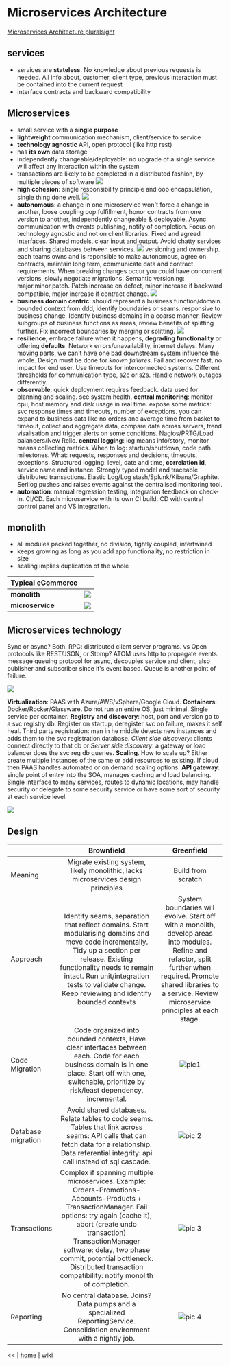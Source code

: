 # Microservices Architecture

[Microservices Architecture pluralsight](https://app.pluralsight.com/library/courses/microservices-architecture/table-of-contents)

## services
+ services are **stateless**. No knowledge about previous requests is needed. All info about, customer, client type, previous interaction must be contained into the current request
+ interface contracts and backward compatibility

## Microservices
+ small service with a **single purpose**
+ **lightweight** communication mechanism, client/service to service
+ **technology agnostic** API, open protocol (like http rest)
+ has **its own** data storage
+ independently changeable/deployable: no upgrade of a single service will affect any interaction within the system
+ transactions are likely to be completed in a distributed fashion, by multiple pieces of software
![](https://g7xqqg.by3302.livefilestore.com/y4mM1Fa_CB3EE-CmgJq3TFUTmXdV3opFhbxt22QZXf6yoC0aEVGTEtMtfMopxrPgyxO6AJpAAnBl_gULXGCC6mCBQza1638iG9nYYiDqI69neYxlRttEMwLXZIql3nu_GpmFIgxpgGX9nCR-YTXgVZtBxN3gkYijNZ-ClkZhgMnXdXOfy3IdHgeMO9NcbeZ44WpzOSt55IgqeJh-z91Xfay8A?width=501&height=260&cropmode=none)
+ **high cohesion**: single responsibility principle and oop encapsulation, single thing done well.
![](https://hiqn5q.by3302.livefilestore.com/y4m-4jSFHJrEVLS0UkKEiqqhSH4abhQeJM4KaKdyyyc3RHSjdCRxLyZPQVHLfcDYgOgrPPgdqDf5xhS-WLqKR4E1arX8dngbYp0itlzKAiQst7jcwx-9cHco1ebN8AkLQ4QFt65FigW1gS4upFjcVZMK0oOukOfa4ZWcu94zFD0A64xymp3hnwdwMFw0rP0IexCnrxNLf9a6IZP_bIF-dRi3w?width=968&height=342&cropmode=none)
+ **autonomous**: a change in one microservice won't force a change in another, loose coupling oop fulfillment, honor contracts from one version to another, independently changeable & deployable. Async communication with events publishing, notify of completion. Focus on technology agnostic and not on client libraries. Fixed and agreed interfaces. Shared models, clear input and output. Avoid chatty services and sharing databases between services.
![](https://jxhseg.by3302.livefilestore.com/y4m31-GeEimCISRH6m4QhyUNx-s9P_cD7nIbw2MAP9BLXdtrKE-NXi-D1BdO5OMTmi8DOKyfvANcGM2Ilnb8VUBXKctakGrh9AHOUg6ZJFSA9zDJEhln1Dv6kWDFIZy2_oOEfM9qw4JJxj1TOwNHo0qSwYwGp5WzXUbBoFyz2yHwnbgYpYhn0JD3WUnZRNiZ6DYxskFYH7Su0W5oyrvaA03vA?width=744&height=318&cropmode=none)
versioning and ownership. each teams owns and is reponsible to make autonomous, agree on contracts, maintain long term, communicate data and contract requirements. When breaking changes occur you could have concurrent versions, slowly negotiate migrations. Semantic versioning: major.minor.patch. Patch increase on defect, minor increase if backward compatible, major increase if contract change. ![](https://wowttq.by3302.livefilestore.com/y4ms4cJyQrdMXkzIba3FRP-QdDi_Cr8TseuGdEtHXgP1W0MU9OKxj6JYcsOyQ3sXzrLdEaZnxIhHomULUhvWqCRYdJ0u4fCWVS7YbPpPx7rUnYqdcVYVzZB9JsiQHPwsz1n0bjJ_dZvzz8MUiXaZcHPedDPlut-RZUg0iiOtbTK015v-kGBBdqUz00atmdw4XU-bKKLoDscmUglQRTDdhrwtw?width=446&height=337&cropmode=none)
+ **business domain centric**: should represent a business function/domain. bounded context from ddd, identify boundaries or seams. responsive to business change. Identify business domains in a coarse manner. Review subgroups of business functions as areas, review benefits of splitting further. Fix incorrect boundaries by merging or splitting. 
![](https://tcytqq.by3302.livefilestore.com/y4m9LtqiYH1URb0IGJlUooEKCuZH4ZAemUVjucYJZ024CuegKLCTgxTJWYQ-G4831UJIT9oe443FFH2MOxDm6ur4BaSMAgxtvjWeGA2cevugsafaVwE8SGe_gxFskLClfz3Dq7X9jETazX75voCvOe-xdqHoP1lAcxKwUCaDcJ_9wdp9yW1sBwfCiEYO_ISxyBdiwcrYuN0csMdEl--cTRs1A?width=968&height=341&cropmode=none)
+ **resilience**, embrace failure when it happens, **degrading functionality** or offering **defaults**. Network errors/unavailability, internet delays. Many moving parts, we can't have one bad downstream system influence the whole. Design must be done for _known failures_. Fail and recover fast, no impact for end user. Use timeouts for interconnected systems. Different thresholds for communication type, s2c or s2s. Handle network outages differently.
+ **observable**: quick deployment requires feedback. data used for planning and scaling. see system health. **central monitoring**: monitor cpu, host memory and disk usage in real time. expose some metrics: svc response times and timeouts, number of exceptions. you can expand to business data like no orders and average time from basket to timeout, collect and aggregate data, compare data across servers, trend visalisation and trigger alerts on some conditions. 
Nagios/PRTG/Load balancers/New Relic. **central logging**: log means info/story, monitor means collecting metrics. When to log: startup/shutdown, code path milestones. What: requests, responses and decisions, timeouts, exceptions. Structured logging: level, date and time, **correlation id**, service name and instance. Strongly typed model and traceable distributed transactions. Elastic Log/Log stash/Splunk/Kibana/Graphite. Serilog pushes and raises events against the centralised monitoring tool. 
+ **automation**: manual regression testing, integration feedback on check-in. CI/CD. Each microservice with its own CI build. CD with central control panel and VS integration.

## monolith
+ all modules packed together, no division, tightly coupled, intertwined
+ keeps growing as long as you add app functionality, no restriction in size
+ scaling implies duplication of the whole

| Typical eCommerce |  |
|--------------|-----|
| **monolith** | ![](https://vbp2kg.by3302.livefilestore.com/y4maefbFKJEPiUaYXT-nqQiAKoLY2c-jo_T_Vyj5MUm-XuiO7kTlTqXi6J_SPh1bMzJYtF43vpBMVb8Mi2J0vF22hWZiSSENDJ0OPIM8HTPET7te4dmjPujLctCyd2WaRYZo6-PVea1pRtBGiKE5aO0F-nzHD68Lesmut-SLprhAGBL801u6nH1pMKrsZZsDrdXL5dqxbbwlxZBiJmOFGbu2w?width=849&height=595&cropmode=none) |
| **microservice** | ![](https://uz5oia.by3302.livefilestore.com/y4mwpYOLH51_DGJjNMVJ_LjgFJxw_T4oxelkCQVgCAPYJcHReu4M4CMze0qhfr7DYtcbaL23Bg0YjbZcI4LjLVRAoBGUlLOk6T8fQQmSrll8j32Lw7cNQSjrlFv5gc_cqbqNC9ybP0IzArKRzkObl3g8qeY-1Cf57fy_VwcMLBiOGfTvBc1moE1NmJoeC1SmSPiEcwfkRrDYjhXJIX0Skokdw?width=740&height=530&cropmode=none) |

## Microservices technology

Sync or async? Both. RPC: distributed client server programs. vs Open protocols like REST/JSON, or Stomp? ATOM uses http to propagate events. message queuing protocol for async, decouples service and client, also publisher and subscriber since it's event based. Queue is another point of failure.

![](https://6ebvoa.by3302.livefilestore.com/y4mSeeVFYRSCCPf8DeATPpm3crLyd23VzgCm5iillg2XuDOf-5niAf7UoRJ1GiqLdKwgKq8-ZgRn-IozdPyDU5G56SiMeWfJ5o5gCvAjMef_3P36tHEyKFLmbrY3Zb7ym2lhcBo5_j7K4LKUDSAYVmbinpkaI1FuaIoTc0-EGIvDldG39FhIQ77Jnyt4hRS-c4AH_HrbdVqxOYUOboXVcPbvA?width=1000&height=360&cropmode=none)

**Virtualization**: PAAS with Azure/AWS/vSphere/Google Cloud.
**Containers**: Docker/Rocker/Glassware. Do not run an entire OS, just minimal. Single service per container.
**Registry and discovery**: host, port and version go to a svc registry db. Register on startup, deregister svc on failure, makes it self heal. Third party registration: man in he middle detects new instances and adds them to the svc registration database. _Client side discovery_: clients connect directly to that db or _Server side discovery_: a gateway or load balancer does the svc reg db queries.
**Scaling**. How to scale up? Either create multiple instances of the same or add resources to existing. If cloud then PAAS handles automated or on demand scaling options. 
**API gateway**: single point of entry into the SOA, manages caching and load balancing. Single interface to many services, routes to dynamic locations, may handle security or delegate to some security service or have some sort of security at each service level.

![](https://fpneua.by3302.livefilestore.com/y4mf9rb9J-3DSfOKD6Rd0TVKclfrIXbg1_WAvDt1GkXkbbJnLibsrf3e5PggEboGtdnJEAN9GumFG9surNClVL_msU9yQy0rX8m8jJCVl9g21P1ZArbOn8eaaVNnvTG8j1X2u0syXmBZ83FycclSdAp04-3UQlOh2xS9zx85pRXO1ULonXcr7PbM1mBOLMl37O85Js6KZVZIhG7nIpUk9XX4g?width=554&height=383&cropmode=none)

## Design

|  | Brownfield | Greenfield |
|--------------------|:--------------------------------------------------------------------------------------------------------------------------------------------------------------------------------------------------------------------------------------------------------------------------------------------------------------------------------------:|:----------------------------------------------------------------------------------------------------------------------------------------------------------------------------------------------------------------------------:|
| Meaning | Migrate existing system, likely monolithic, lacks microservices design principles | Build from scratch |
| Approach | Identify seams, separation that reflect domains.  Start modularising domains and move code incrementally. Tidy up a section per release. Existing functionality needs to remain intact. Run unit/integration tests to validate change. Keep reviewing and identify bounded contexts | System boundaries will evolve. Start off with a monolith, develop areas into modules. Refine and refactor, split further when required. Promote shared libraries to a service. Review microservice principles at each stage. |
| Code Migration | Code organized into bounded contexts, Have clear interfaces between each. Code for each business domain is in one place. Start off with one, switchable, prioritize by risk/least dependency, incremental.  | ![pic1](https://uz5lia.by3302.livefilestore.com/y4mC0L-qFTh6dNesufI43oPPKr9kHOl1s2P56pogLZP3jYLpoFFQOvpwvDTF0yiCjTOf2eGR_5qelkr4q2F_M173_XQk0t04UGMQ7nYNZ1T7lY6R-lET6qBamPVk_FcSLUeYrtypzSCBUcHSJWbGkRrkaSh3SyPZ30eAktjYg_8aM7qGi12cLBBuaQ93-x3QrIY9MPElqaPK0po8CkqcrErMA?width=710&height=497&cropmode=none) |
| Database migration | Avoid shared databases. Relate tables to code seams. Tables that link across seams: API calls that can fetch data for a relationship. Data referential integrity: api call instead of sql cascade. | ![pic 2](https://g7x8qg.by3302.livefilestore.com/y4ms1v48EN7GGa-GhLXYoqhaF-WfPKrmnSTxUo_6HGLITUFPSpsSP1L0HVLOyk-F4pGwDmtNXbkdHrSmKQ2GeFuBG7J1BExBiF0Wr32nLWmjwPbrD9dmlxVtzlafp6JES7fOaEfJ_v_734Uaq0euV2N56Q0oQ2iEfxdy5SHWsZfDJFaAiZeB56ADcMpYJSOkXPU8JqRn6ILAeLku6O1C7jRPw?width=733&height=523&cropmode=none) |
| Transactions | Complex if spanning multiple microservices. Example: Orders-Promotions-Accounts-Products + TransactionManager.  Fail options: try again (cache it), abort (create undo transaction) TransactionManager software: delay, two phase commit, potential bottleneck. Distributed transaction compatibility: notify monolith of completion.  | ![pic 3](https://vbpzkg.by3302.livefilestore.com/y4mWzaPsKD43tdoZ4RnodLKtzLL1TrWdZtkf8tqVZzilqSXJh-2DOPkd9CsE27d6u9y-_-1zpc1wOA_NcNfh8lQUZnC82OIgO4eJKBtgr-CbMkDbBRxvYzFVnZIuiGXwYbVtqjkF9FcmOcMUNFqqGzKpjLL44DtMWnlr0HZJII9FU36AN47nKbIIEc5yrHEAQLOwlg0ddXu8H0c7VpvuK0WdQ?width=589&height=591&cropmode=none) |
| Reporting | No central database. Joins? Data pumps and a specialized ReportingService. Consolidation environment with a nightly job.  | ![pic 4](https://slcgww.by3302.livefilestore.com/y4myXm1Pa64HpHG7IO9QsSOg__pXCAI6GznxzDJHwQxgrcTRwYLcMlYL-8UheJVjdlwxMr_iOr5MqCIAPAZTg5Zu-SafYh_3qALMt5GM57jkwm3sUTZAUYQsnDICoaZVueHzQ_ZAG7UMAx1-h7sE-_dL1zx-RXowsM7eRg0zM2qNAQx7m-WXQRhaV_a4kuFGHHDh1rEWbM32hHyiOiWnjC62A?width=469&height=485&cropmode=none) |

[<<](../SOA.md)
|
[home](README.md) 
| 
[wiki](https://github.com/illegitimis/Tutorial/wiki)